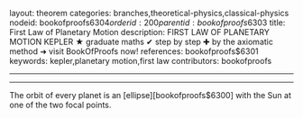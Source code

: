 layout: theorem
categories: branches,theoretical-physics,classical-physics
nodeid: bookofproofs$6304
orderid: 200
parentid: bookofproofs$6303
title: First Law of Planetary Motion
description: FIRST LAW OF PLANETARY MOTION KEPLER ★ graduate maths ✔ step by step ✚ by the axiomatic method ➜ visit BookOfProofs now!
references: bookofproofs$6301
keywords: kepler,planetary motion,first law
contributors: bookofproofs

---


---

The orbit of every planet is an [ellipse][bookofproofs$6300] with the Sun at one of the two focal points.
